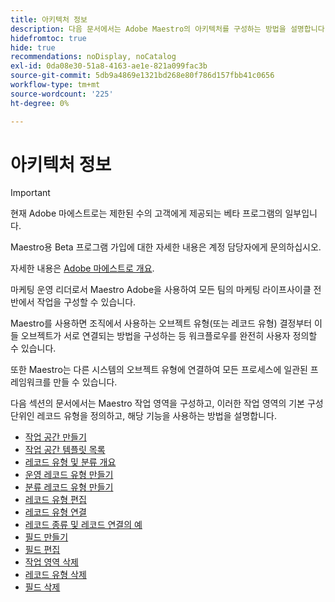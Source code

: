 ```yaml
---
title: 아키텍처 정보
description: 다음 문서에서는 Adobe Maestro의 아키텍처를 구성하는 방법을 설명합니다. 이 구성의 일부로, Adobe Maestro에서 관리할 워크플로우를 매핑하기 위해 작업 공간, 레코드 유형 및 사용자 지정 필드를 만드는 방법을 알아봅니다.
hidefromtoc: true
hide: true
recommendations: noDisplay, noCatalog
exl-id: 0da08e30-51a8-4163-ae1e-821a099fac3b
source-git-commit: 5db9a4869e1321bd268e80f786d157fbb41c0656
workflow-type: tm+mt
source-wordcount: '225'
ht-degree: 0%

---
```


<!--
---
title: Architecture information
description: The following articles describe how you can configure the architecture of Adobe Maestro. As part of this configuration, you learn how you create workspaces, record types, and custom fields to map out the workflows you want to manage in Adobe Maestro. 
hidefromtoc: yes
author: Alina
feature: Work Management
role: User, Admin
hide: yes
---
-->

<!--udpate the metadata with real information when making this avilable in TOC and in the left nav-->

# 아키텍처 정보

>[!IMPORTANT]
>
>현재 Adobe 마에스트로는 제한된 수의 고객에게 제공되는 베타 프로그램의 일부입니다.
>
>Maestro용 Beta 프로그램 가입에 대한 자세한 내용은 계정 담당자에게 문의하십시오.
>
>자세한 내용은 [Adobe 마에스트로 개요](../maestro-overview.md).

마케팅 운영 리더로서 Maestro Adobe을 사용하여 모든 팀의 마케팅 라이프사이클 전반에서 작업을 구성할 수 있습니다.

Maestro를 사용하면 조직에서 사용하는 오브젝트 유형(또는 레코드 유형) 결정부터 이들 오브젝트가 서로 연결되는 방법을 구성하는 등 워크플로우를 완전히 사용자 정의할 수 있습니다.

또한 Maestro는 다른 시스템의 오브젝트 유형에 연결하여 모든 프로세스에 일관된 프레임워크를 만들 수 있습니다.

다음 섹션의 문서에서는 Maestro 작업 영역을 구성하고, 이러한 작업 영역의 기본 구성단위인 레코드 유형을 정의하고, 해당 기능을 사용하는 방법을 설명합니다.

* [작업 공간 만들기](../architecture-and-fields/create-workspaces.md)
* [작업 공간 템플릿 목록](../architecture-and-fields/workspace-templates.md)
* [레코드 유형 및 분류 개요](../architecture-and-fields/overview-of-record-types-and-taxonomies.md)
* [운영 레코드 유형 만들기](../architecture-and-fields/create-record-types.md)
* [분류 레코드 유형 만들기](../architecture-and-fields/create-a-taxonomy.md)
* [레코드 유형 편집](../architecture-and-fields/edit-record-types.md)
* [레코드 유형 연결](../architecture-and-fields/connect-record-types.md)
* [레코드 종류 및 레코드 연결의 예](../architecture-and-fields/example-connect-record-types-and-records.md)
* [필드 만들기](../architecture-and-fields/create-fields.md)
* [필드 편집](../architecture-and-fields/edit-fields.md)
* [작업 영역 삭제](../architecture-and-fields/delete-workspaces.md)
* [레코드 유형 삭제](../architecture-and-fields/delete-record-types.md)
* [필드 삭제](../architecture-and-fields/delete-fields.md)
